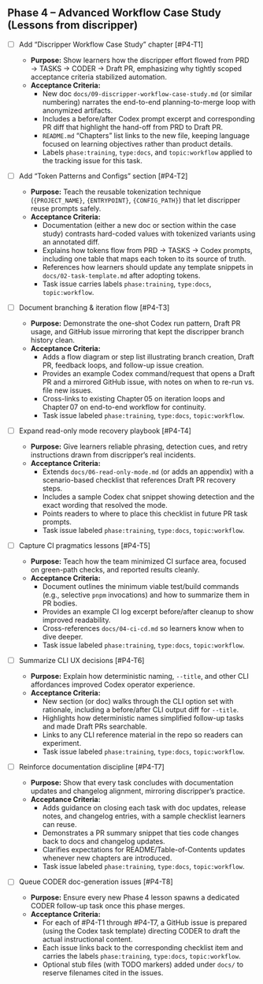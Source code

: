 ## Phase 4 – Advanced Workflow Case Study (Lessons from discripper)

- [ ] Add “Discripper Workflow Case Study” chapter [#P4-T1]
  - **Purpose:** Show learners how the discripper effort flowed from PRD → TASKS → CODER → Draft PR, emphasizing why tightly scoped acceptance criteria stabilized automation.
  - **Acceptance Criteria:**
    - New doc `docs/09-discripper-workflow-case-study.md` (or similar numbering) narrates the end-to-end planning-to-merge loop with anonymized artifacts.
    - Includes a before/after Codex prompt excerpt and corresponding PR diff that highlight the hand-off from PRD to Draft PR.
    - `README.md` “Chapters” list links to the new file, keeping language focused on learning objectives rather than product details.
    - Labels `phase:training`, `type:docs`, and `topic:workflow` applied to the tracking issue for this task.

- [ ] Add “Token Patterns and Configs” section [#P4-T2]
  - **Purpose:** Teach the reusable tokenization technique (`{PROJECT_NAME}`, `{ENTRYPOINT}`, `{CONFIG_PATH}`) that let discripper reuse prompts safely.
  - **Acceptance Criteria:**
    - Documentation (either a new doc or section within the case study) contrasts hard-coded values with tokenized variants using an annotated diff.
    - Explains how tokens flow from PRD → TASKS → Codex prompts, including one table that maps each token to its source of truth.
    - References how learners should update any template snippets in `docs/02-task-template.md` after adopting tokens.
    - Task issue carries labels `phase:training`, `type:docs`, `topic:workflow`.

- [ ] Document branching & iteration flow [#P4-T3]
  - **Purpose:** Demonstrate the one-shot Codex run pattern, Draft PR usage, and GitHub issue mirroring that kept the discripper branch history clean.
  - **Acceptance Criteria:**
    - Adds a flow diagram or step list illustrating branch creation, Draft PR, feedback loops, and follow-up issue creation.
    - Provides an example Codex command/request that opens a Draft PR and a mirrored GitHub issue, with notes on when to re-run vs. file new issues.
    - Cross-links to existing Chapter 05 on iteration loops and Chapter 07 on end-to-end workflow for continuity.
    - Task issue labeled `phase:training`, `type:docs`, `topic:workflow`.

- [ ] Expand read-only mode recovery playbook [#P4-T4]
  - **Purpose:** Give learners reliable phrasing, detection cues, and retry instructions drawn from discripper’s real incidents.
  - **Acceptance Criteria:**
    - Extends `docs/06-read-only-mode.md` (or adds an appendix) with a scenario-based checklist that references Draft PR recovery steps.
    - Includes a sample Codex chat snippet showing detection and the exact wording that resolved the mode.
    - Points readers to where to place this checklist in future PR task prompts.
    - Task issue labeled `phase:training`, `type:docs`, `topic:workflow`.

- [ ] Capture CI pragmatics lessons [#P4-T5]
  - **Purpose:** Teach how the team minimized CI surface area, focused on green-path checks, and reported results cleanly.
  - **Acceptance Criteria:**
    - Document outlines the minimum viable test/build commands (e.g., selective `pnpm` invocations) and how to summarize them in PR bodies.
    - Provides an example CI log excerpt before/after cleanup to show improved readability.
    - Cross-references `docs/04-ci-cd.md` so learners know when to dive deeper.
    - Task issue labeled `phase:training`, `type:docs`, `topic:workflow`.

- [ ] Summarize CLI UX decisions [#P4-T6]
  - **Purpose:** Explain how deterministic naming, `--title`, and other CLI affordances improved Codex operator experience.
  - **Acceptance Criteria:**
    - New section (or doc) walks through the CLI option set with rationale, including a before/after CLI output diff for `--title`.
    - Highlights how deterministic names simplified follow-up tasks and made Draft PRs searchable.
    - Links to any CLI reference material in the repo so readers can experiment.
    - Task issue labeled `phase:training`, `type:docs`, `topic:workflow`.

- [ ] Reinforce documentation discipline [#P4-T7]
  - **Purpose:** Show that every task concludes with documentation updates and changelog alignment, mirroring discripper’s practice.
  - **Acceptance Criteria:**
    - Adds guidance on closing each task with doc updates, release notes, and changelog entries, with a sample checklist learners can reuse.
    - Demonstrates a PR summary snippet that ties code changes back to docs and changelog updates.
    - Clarifies expectations for README/Table-of-Contents updates whenever new chapters are introduced.
    - Task issue labeled `phase:training`, `type:docs`, `topic:workflow`.

- [ ] Queue CODER doc-generation issues [#P4-T8]
  - **Purpose:** Ensure every new Phase 4 lesson spawns a dedicated CODER follow-up task once this phase merges.
  - **Acceptance Criteria:**
    - For each of #P4-T1 through #P4-T7, a GitHub issue is prepared (using the Codex task template) directing CODER to draft the actual instructional content.
    - Each issue links back to the corresponding checklist item and carries the labels `phase:training`, `type:docs`, `topic:workflow`.
    - Optional stub files (with TODO markers) added under `docs/` to reserve filenames cited in the issues.
